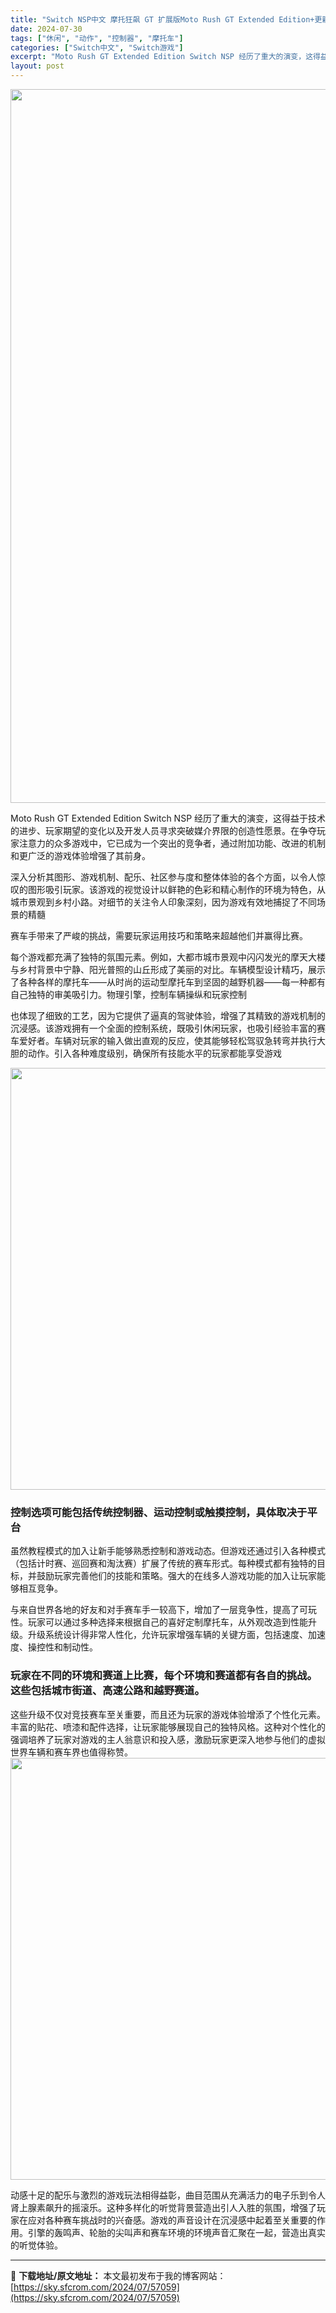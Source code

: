 ```yaml
---
title: "Switch NSP中文 摩托狂飙 GT 扩展版Moto Rush GT Extended Edition+更新1.5.0+4DLCs 2.4G"
date: 2024-07-30
tags: ["休闲", "动作", "控制器", "摩托车"]
categories: ["Switch中文", "Switch游戏"]
excerpt: "Moto Rush GT Extended Edition Switch NSP 经历了重大的演变，这得益于技术的进步、玩家期望的变化以及开发人员寻求突破媒介界限的创造性愿景。在争夺玩家注意力的众多游戏中，它已成为一个突出的竞争者，通过附加功能、改进的机制和更广泛的游戏体验增强了其前身。 深入分析其&hellip;"
layout: post
---
```


<img class="aligncenter size-full wp-image-57062" src="https://sky.sfcrom.com/wp-content/uploads/2024/07/2024073001582448.webp" alt="" width="700" height="1142" />

Moto Rush GT Extended Edition Switch NSP 经历了重大的演变，这得益于技术的进步、玩家期望的变化以及开发人员寻求突破媒介界限的创造性愿景。在争夺玩家注意力的众多游戏中，它已成为一个突出的竞争者，通过附加功能、改进的机制和更广泛的游戏体验增强了其前身。

深入分析其图形、游戏机制、配乐、社区参与度和整体体验的各个方面，以令人惊叹的图形吸引玩家。该游戏的视觉设计以鲜艳的色彩和精心制作的环境为特色，从城市景观到乡村小路。对细节的关注令人印象深刻，因为游戏有效地捕捉了不同场景的精髓

赛车手带来了严峻的挑战，需要玩家运用技巧和策略来超越他们并赢得比赛。

每个游戏都充满了独特的氛围元素。例如，大都市城市景观中闪闪发光的摩天大楼与乡村背景中宁静、阳光普照的山丘形成了美丽的对比。车辆模型设计精巧，展示了各种各样的摩托车——从时尚的运动型摩托车到坚固的越野机器——每一种都有自己独特的审美吸引力。物理引擎，控制车辆操纵和玩家控制

也体现了细致的工艺，因为它提供了逼真的驾驶体验，增强了其精致的游戏机制的沉浸感。该游戏拥有一个全面的控制系统，既吸引休闲玩家，也吸引经验丰富的赛车爱好者。车辆对玩家的输入做出直观的反应，使其能够轻松驾驭急转弯并执行大胆的动作。引入各种难度级别，确保所有技能水平的玩家都能享受游戏

<img class="aligncenter size-full wp-image-57061" src="https://sky.sfcrom.com/wp-content/uploads/2024/07/2024073001582323.webp" alt="" width="1200" height="675" />
<h3>控制选项可能包括传统控制器、运动控制或触摸控制，具体取决于平台</h3>
虽然教程模式的加入让新手能够熟悉控制和游戏动态。但游戏还通过引入各种模式（包括计时赛、巡回赛和淘汰赛）扩展了传统的赛车形式。每种模式都有独特的目标，并鼓励玩家完善他们的技能和策略。强大的在线多人游戏功能的加入让玩家能够相互竞争。

与来自世界各地的好友和对手赛车手一较高下，增加了一层竞争性，提高了可玩性。玩家可以通过多种选择来根据自己的喜好定制摩托车，从外观改造到性能升级。升级系统设计得非常人性化，允许玩家增强车辆的关键方面，包括速度、加速度、操控性和制动性。
<h3>玩家在不同的环境和赛道上比赛，每个环境和赛道都有各自的挑战。这些包括城市街道、高速公路和越野赛道。</h3>
这些升级不仅对竞技赛车至关重要，而且还为玩家的游戏体验增添了个性化元素。丰富的贴花、喷漆和配件选择，让玩家能够展现自己的独特风格。这种对个性化的强调培养了玩家对游戏的主人翁意识和投入感，激励玩家更深入地参与他们的虚拟世界车辆和赛车界也值得称赞。

<img class="aligncenter size-full wp-image-57060" src="https://sky.sfcrom.com/wp-content/uploads/2024/07/2024073001582271.webp" alt="" width="1200" height="675" />

动感十足的配乐与激烈的游戏玩法相得益彰，曲目范围从充满活力的电子乐到令人肾上腺素飙升的摇滚乐。这种多样化的听觉背景营造出引人入胜的氛围，增强了玩家在应对各种赛车挑战时的兴奋感。游戏的声音设计在沉浸感中起着至关重要的作用。引擎的轰鸣声、轮胎的尖叫声和赛车环境的环境声音汇聚在一起，营造出真实的听觉体验。

---
📖 **下载地址/原文地址：** 本文最初发布于我的博客网站：[https://sky.sfcrom.com/2024/07/57059](https://sky.sfcrom.com/2024/07/57059)

